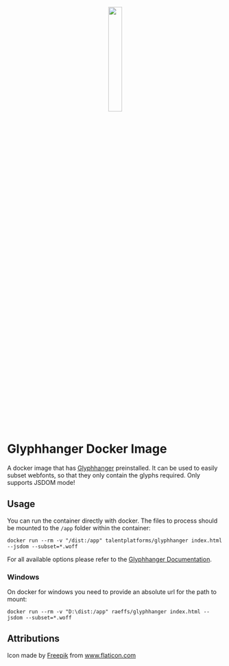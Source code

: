 <p align="center">
    <img width="25%" src="./logo.svg">
</p>

# Glyphhanger Docker Image

A docker image that has [Glyphhanger](https://github.com/filamentgroup/glyphhanger) preinstalled. It can be used to easily subset webfonts, so that they only contain the glyphs required. Only supports JSDOM mode!

## Usage

You can run the container directly with docker. The files to process should be mounted to the `/app` folder within the container:

```
docker run --rm -v "/dist:/app" talentplatforms/glyphhanger index.html --jsdom --subset=*.woff
```

For all available options please refer to the [Glyphhanger Documentation](https://github.com/filamentgroup/glyphhanger).

### Windows

On docker for windows you need to provide an absolute url for the path to mount:

```
docker run --rm -v "D:\dist:/app" raeffs/glyphhanger index.html --jsdom --subset=*.woff
```

## Attributions

Icon made by <a href="http://www.freepik.com/" title="Freepik">Freepik</a> from <a href="https://www.flaticon.com/" title="Flaticon">www.flaticon.com</a>
